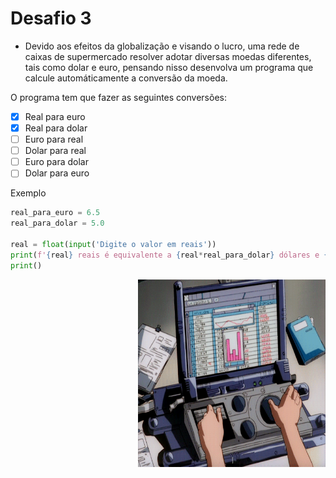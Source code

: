 # Desafio 3

- Devido aos efeitos da globalização e visando o lucro, uma rede de caixas de supermercado resolver adotar diversas moedas diferentes, tais como dolar e euro, pensando nisso desenvolva um programa que calcule automáticamente a conversão da moeda.

O programa tem que fazer as seguintes conversões:

- [x] Real para euro
- [x] Real para dolar
- [ ] Euro para real
- [ ] Dolar para real
- [ ] Euro para dolar
- [ ] Dolar para euro

Exemplo

```python
real_para_euro = 6.5
real_para_dolar = 5.0

real = float(input('Digite o valor em reais'))
print(f'{real} reais é equivalente a {real*real_para_dolar} dólares e {real*real_para_euro}')
print()
```

<img height="300" width="300" align="right" alt="Thinking in desktop" src="./assets/complex.gif" />